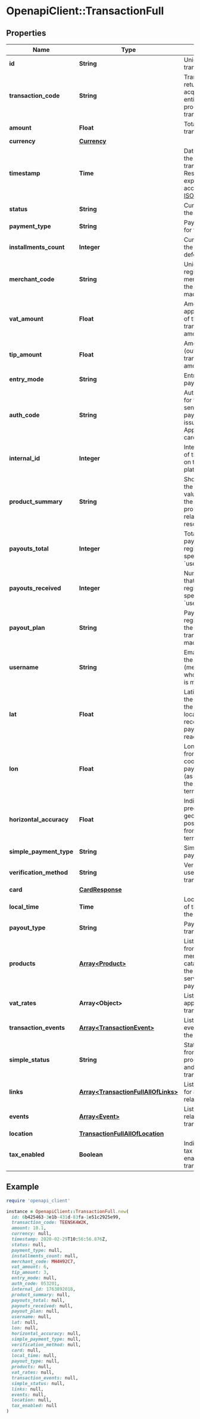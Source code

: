 # OpenapiClient::TransactionFull

## Properties

| Name | Type | Description | Notes |
| ---- | ---- | ----------- | ----- |
| **id** | **String** | Unique ID of the transaction. | [optional] |
| **transaction_code** | **String** | Transaction code returned by the acquirer/processing entity after processing the transaction. | [optional] |
| **amount** | **Float** | Total amount of the transaction. | [optional] |
| **currency** | [**Currency**](Currency.md) |  | [optional] |
| **timestamp** | **Time** | Date and time of the creation of the transaction. Response format expressed according to [ISO8601](https://en.wikipedia.org/wiki/ISO_8601) code. | [optional] |
| **status** | **String** | Current status of the transaction. | [optional] |
| **payment_type** | **String** | Payment type used for the transaction. | [optional] |
| **installments_count** | **Integer** | Current number of the installment for deferred payments. | [optional] |
| **merchant_code** | **String** | Unique code of the registered merchant to whom the payment is made. | [optional] |
| **vat_amount** | **Float** | Amount of the applicable VAT (out of the total transaction amount). | [optional] |
| **tip_amount** | **Float** | Amount of the tip (out of the total transaction amount). | [optional] |
| **entry_mode** | **String** | Entry mode of the payment details. | [optional] |
| **auth_code** | **String** | Authorization code for the transaction sent by the payment card issuer or bank. Applicable only to card payments. | [optional] |
| **internal_id** | **Integer** | Internal unique ID of the transaction on the SumUp platform. | [optional] |
| **product_summary** | **String** | Short description of the payment. The value is taken from the &#x60;description&#x60; property of the related checkout resource. | [optional] |
| **payouts_total** | **Integer** | Total number of payouts to the registered user specified in the &#x60;user&#x60; property. | [optional] |
| **payouts_received** | **Integer** | Number of payouts that are made to the registered user specified in the &#x60;user&#x60; property. | [optional] |
| **payout_plan** | **String** | Payout plan of the registered user at the time when the transaction was made. | [optional] |
| **username** | **String** | Email address of the registered user (merchant) to whom the payment is made. | [optional] |
| **lat** | **Float** | Latitude value from the coordinates of the payment location (as received from the payment terminal reader). | [optional] |
| **lon** | **Float** | Longitude value from the coordinates of the payment location (as received from the payment terminal reader). | [optional] |
| **horizontal_accuracy** | **Float** | Indication of the precision of the geographical position received from the payment terminal. | [optional] |
| **simple_payment_type** | **String** | Simple name of the payment type. | [optional] |
| **verification_method** | **String** | Verification method used for the transaction. | [optional] |
| **card** | [**CardResponse**](CardResponse.md) |  | [optional] |
| **local_time** | **Time** | Local date and time of the creation of the transaction. | [optional] |
| **payout_type** | **String** | Payout type for the transaction. | [optional] |
| **products** | [**Array&lt;Product&gt;**](Product.md) | List of products from the merchant&#39;s catalogue for which the transaction serves as a payment. | [optional] |
| **vat_rates** | **Array&lt;Object&gt;** | List of VAT rates applicable to the transaction. | [optional] |
| **transaction_events** | [**Array&lt;TransactionEvent&gt;**](TransactionEvent.md) | List of transaction events related to the transaction. | [optional] |
| **simple_status** | **String** | Status generated from the processing status and the latest transaction state. | [optional] |
| **links** | [**Array&lt;TransactionFullAllOfLinks&gt;**](TransactionFullAllOfLinks.md) | List of hyperlinks for accessing related resources. | [optional] |
| **events** | [**Array&lt;Event&gt;**](Event.md) | List of events related to the transaction. | [optional] |
| **location** | [**TransactionFullAllOfLocation**](TransactionFullAllOfLocation.md) |  | [optional] |
| **tax_enabled** | **Boolean** | Indicates whether tax deduction is enabled for the transaction. | [optional] |

## Example

```ruby
require 'openapi_client'

instance = OpenapiClient::TransactionFull.new(
  id: 6b425463-3e1b-431d-83fa-1e51c2925e99,
  transaction_code: TEENSK4W2K,
  amount: 10.1,
  currency: null,
  timestamp: 2020-02-29T10:56:56.876Z,
  status: null,
  payment_type: null,
  installments_count: null,
  merchant_code: MH4H92C7,
  vat_amount: 6,
  tip_amount: 3,
  entry_mode: null,
  auth_code: 053201,
  internal_id: 1763892018,
  product_summary: null,
  payouts_total: null,
  payouts_received: null,
  payout_plan: null,
  username: null,
  lat: null,
  lon: null,
  horizontal_accuracy: null,
  simple_payment_type: null,
  verification_method: null,
  card: null,
  local_time: null,
  payout_type: null,
  products: null,
  vat_rates: null,
  transaction_events: null,
  simple_status: null,
  links: null,
  events: null,
  location: null,
  tax_enabled: null
)
```

